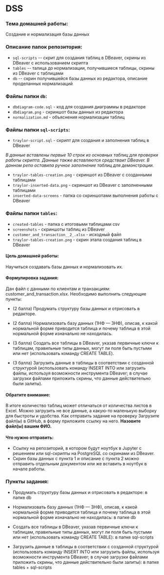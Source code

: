 # DSS

### Тема домашней работы:
Создание и нормализация базы данных

### Описание папок репозитория:
- ```sql-scripts``` -- скрит для создания таблиц в DBeaver, скрины из DBeaver c использованием скрипта
- ```tables``` -- талица до нормализации, получившиеся таблицы, скрины из DBeaver c таблицами
- ```db``` -- скрин получившейся базы данных из редактора, описание проделанных нормализаций

### Файлы папки ```db```:

- ```dbdiagram-code.sql``` - код для создания диаграммы в редакторе
- ```dbdiagram.png``` - скриншот базы данных из редактора
- ```normalization.md``` - объяснения нормализации таблиц

### Файлы папки ```sql-scripts```:
- ```traylor-script.sql``` - скрипт для создания и заполнения таблиц в DBeaver
  
*В данные вставлены первые 10 строк из основных таблиц для проверки работы скрипта. Данные также вставляются средстваит DBeaver. В данном репо оставила ручное заполнение таблиц для демонстрации.*

- ```traylor-tables-creation.png``` - скриншот из DBeaver c созданными таблицами
- ```traylor-inserted-data.png``` - скриншот из DBeaver c заполненными таблицами
- ```inserted-data-screens``` - папка со скриншотами выполнения работы с DBeaver

### Файлы папки ```tables```:
- ```created-tables``` - папка с итоговыми таблицами csv
- ```screenshots``` - скриншоты таблиц из DBeaver
- ```customer_and_transaction__2_.xlsx``` - исходный файл
- ```traylor-tables-creation.png``` - скрин этапа создания таблиц в DBeaver


#### Цель домашней работы:
Научиться создавать базы данных и нормализовать их.
#### Формулировка задания:
Дан файл с данными по клиентам и транзакциям: customer_and_transaction.xlsx.
Необходимо выполнить следующие пункты:

- (2 балла) Продумать структуру базы данных и отрисовать в редакторе.

- (2 балла) Нормализовать базу данных (1НФ — 3НФ), описав, к какой нормальной форме приводится таблица и почему таблица в этой нормальной форме изначально не находилась.

- (3 балла) Создать все таблицы в DBeaver, указав первичные ключи к таблицам, правильные типы данных, могут ли поля быть пустыми или нет (использовать команду CREATE TABLE).

- (3 балла) Загрузить данные в таблицы в соответствии с созданной структурой (использовать команду INSERT INTO или загрузить файлы, используя возможности инструмента DBeaver; в случае загрузки файлами приложить скрины, что данные действительно были залиты).

#### Обратите внимание:	
В итоге количество таблиц может отличаться от количества листов в Excel.
Можно загрузить не все данные, а какую-то маленькую выборку для быстроты и удобства.
Как отправить задание на проверку	Загрузите файл(ы) в GitHub, в форму приложите ссылку на него. **Назовите файл(ы) вашим ФИО.**

#### Что нужно отправить:	
- Ссылку на репозиторий, в котором будут ноутбук в Jupyter с решением или sql-скрипты на PostgreSQL со скринами из DBeaver.
- Скрин базы данных с пункта 1 и описание с пункта 2 можно отправить отдельным документом или же вставить в ноутбук в начале работы.

### Пункты задания:

- Продумать структуру базы данных и отрисовать в редакторе: в папке db

- Нормализовать базу данных (1НФ — 3НФ), описав, к какой нормальной форме приводится таблица и почему таблица в этой нормальной форме изначально не находилась: в папке db

- Создать все таблицы в DBeaver, указав первичные ключи к таблицам, правильные типы данных, могут ли поля быть пустыми или нет (использовать команду CREATE TABLE): в папке sql-scripts

- Загрузить данные в таблицы в соответствии с созданной структурой (использовать команду INSERT INTO или загрузить файлы, используя возможности инструмента DBeaver; в случае загрузки файлами приложить скрины, что данные действительно были залиты): в папке tables + sql-scripts
